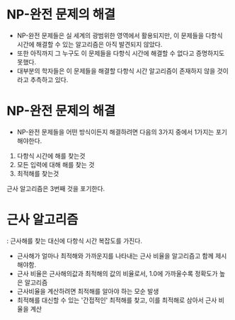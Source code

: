 # NP-완전 문제의 해결

- NP-완전 문제들은 실 세계의 광범위한 영역에서 활용되지만, 이 문제들을 다항식 시간에 해결할 수 있는 알고리즘은 아직 발견되지 않았다.
- 또한 아직까지 그 누구도 이 문제들을 다항식 시간에 해결할 수 없다고 증명하지도 못했다.
- 대부분의 학자들은 이 문제들을 해결할 다항식 시간 알고리즘이 존재하지 않을 것이라고 추측하고 있다.

# NP-완전 문제의 해결
- NP-완전 문제들을 어떤 방식이든지 해결하려면 다음의 3가지 중에서 1가지는 포기해야한다.
1. 다항식 시간에 해를 찾는것
2. 모든 입력에 대해 해를 찾는 것
3. 최적해를 찾는것

근사 알고리즘은 3번째 것을 포기한다.

# 근사 알고리즘 
: 근사해를 찾는 대신에 다항식 시간 복잡도를 가진다.

- 근사해가 얼마나 최적해와 가까운지를 나타내는 근사 비율을 알고리즘고 함께 제시해야함.
- 근사 비율은 근사해의값과 최적해의 값의 비율로서, 1.0에 가까울수록 정확도가 높은 알고리즘
- 근사비율을 계산하려면 최적해를 알아야 하는 모순 발생
- 최적해를 대신할 수 있는 '간접적인' 최적해를 찾고, 이를 최적해로 삼아서 근사 비율을 계산


